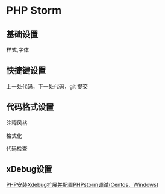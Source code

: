 # PHP Storm

## 基础设置

样式,字体

## 快捷键设置
上一处代码，下一处代码，git 提交

## 代码格式设置

注释风格

格式化

代码检查

## xDebug设置

[PHP安装Xdebug扩展并配置PHPstorm调试(Centos、Windows)](https://blog.51cto.com/u_15230485/2821078)